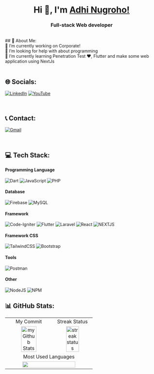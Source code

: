 <h1 align="center"> Hi 👋, I'm <a href="https://www.youtube.com/channel/UCHF6XCOb1Qa7IsiMEN1fGJw">Adhi Nugroho! </a></h1>
<h3 align="center">Full-stack Web developer</h3>

 <br />
 ## 💫 About Me:<br>
🔭 I’m currently working on Corporate!<br>
🤝 I’m looking for help with  about programming<br>
🌱 I’m currently learning Penetration Test ❤️, Flutter and make some web application using NextJs<br>

 <br />
 
## 🌐 Socials:
[![LinkedIn](https://img.shields.io/badge/LinkedIn-%230077B5.svg?logo=linkedin&logoColor=white)](https://www.linkedin.com/in/adhinnnugroho/)
[![YouTube](https://img.shields.io/badge/YouTube-%23FF0000.svg?logo=YouTube&logoColor=white)](https://www.youtube.com/channel/UCHF6XCOb1Qa7IsiMEN1fGJw) 

 <br />
 
 ## 📞 Contact:
[![Gmail](https://img.shields.io/badge/-Gmail-red?logo=gmail&logoColor=white)](mailto:adhinnnugroho@gmail.com) 

 <br />

## 💻 Tech Stack:
#### Programming Language
![Dart](https://img.shields.io/badge/dart-%230175C2.svg?style=for-the-badge&logo=dart&logoColor=white) 
![JavaScript](https://img.shields.io/badge/javascript-%23323330.svg?style=for-the-badge&logo=javascript&logoColor=%23F7DF1E) 
![PHP](https://img.shields.io/badge/php-%23777BB4.svg?style=for-the-badge&logo=php&logoColor=white)
#### Database
![Firebase](https://img.shields.io/badge/firebase-%23039BE5.svg?style=for-the-badge&logo=firebase) 
![MySQL](https://img.shields.io/badge/mysql-%2300f.svg?style=for-the-badge&logo=mysql&logoColor=white)

#### Framework
![Code-Igniter](https://img.shields.io/badge/CodeIgniter-%23EF4223.svg?style=for-the-badge&logo=codeIgniter&logoColor=white) 
![Flutter](https://img.shields.io/badge/Flutter-%2302569B.svg?style=for-the-badge&logo=Flutter&logoColor=white) 
![Laravel](https://img.shields.io/badge/laravel-%23FF2D20.svg?style=for-the-badge&logo=laravel&logoColor=white) 
![React](https://img.shields.io/badge/react-%2320232a.svg?style=for-the-badge&logo=react&logoColor=%2361DAFB) 
![NEXTJS](https://img.shields.io/badge/next%20js-000000?style=for-the-badge&logo=nextdotjs&logoColor=white)
#### Framework CSS
![TailwindCSS](https://img.shields.io/badge/tailwindcss-%2338B2AC.svg?style=for-the-badge&logo=tailwind-css&logoColor=white) 
![Bootstrap](https://img.shields.io/badge/bootstrap-%23563D7C.svg?style=for-the-badge&logo=bootstrap&logoColor=white) 




#### Tools
![Postman](https://img.shields.io/badge/Postman-FF6C37?style=for-the-badge&logo=postman&logoColor=white) 
#### Other
![NodeJS](https://img.shields.io/badge/node.js-6DA55F?style=for-the-badge&logo=node.js&logoColor=white) 
![NPM](https://img.shields.io/badge/NPM-%23000000.svg?style=for-the-badge&logo=npm&logoColor=white) 

## 📊 GitHub Stats:

<table style="width: 100%">
 <tbody>
  <tr>
   <td align="center">My Commit</td>
   <td align="center">Streak Status</td>
  </tr>
  <tr>
   <td align="center">
    <img height="60%" src="https://github-readme-stats-git-masterrstaa-rickstaa.vercel.app/api?username=adhinnnugroho&include_all_commits=true&count_private=true&show_icons=false&line_height=20&title_color=8815d6&text_color=A234EE&bg_color=0,000000,130F40" alt="my Github Stats" alt="Github stat language" />
   </td>
   <td align="center">
    <img height="60%" src="https://streak-stats.demolab.com/?user=adhinnnugroho&theme=dark" alt="streak status" />
   </td>
  </tr>
  <tr>
   <td align="center" colspan="2">
    Most Used Languages
   </td>
  </tr>
  <tr>
   <td align="center" colspan="2">
     <img height="80%" src="https://github-readme-stats-git-masterrstaa-rickstaa.vercel.app/api/top-langs?username=adhinnnugroho&langs_count=8&show_icons=true&locale=en&layout=compact&theme=midnight-purple" />
   </td>
  </tr>
 </tbody>
</table>
